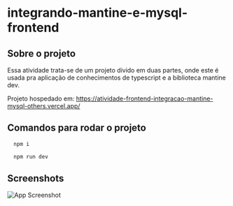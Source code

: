 # integrando-mantine-e-mysql-frontend

## Sobre o projeto
Essa atividade trata-se de um projeto divido em duas partes, onde este é usada pra aplicação de conhecimentos de typescript e a biblioteca mantine dev.

Projeto hospedado em: https://atividade-frontend-integracao-mantine-mysql-others.vercel.app/

## Comandos para rodar o projeto

```bash
  npm i
```
```bash
  npm run dev
```

## Screenshots
![App Screenshot](/public/picture_01.png)
